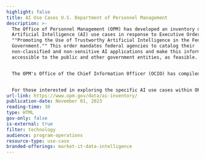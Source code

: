 ```yaml
---
highlight: false
title: AI Use Cases U.S. Department of Personnel Management
description: >-
  The Office of Personnel Management (OPM) has developed an inventory of
  Artificial Intelligence (AI) use cases in response to Executive Order 13960,
  ""Promoting the Use of Trustworthy Artificial Intelligence in the Federal
  Government."" This order mandates federal agencies to catalog their
  non-classified and non-sensitive AI applications and make this information
  accessible to the public and other government entities, as feasible.


  The OPM's Office of the Chief Information Officer (OCIO) has compiled this inventory, which not only adheres to the requirements of the executive order but also aims to enhance public understanding of the agency's AI initiatives. The inventory includes both current and planned AI use cases, reflecting OPM's commitment to leveraging AI technology to improve its operations and services.


  For those interested in exploring the specific AI use cases within OPM, the 2023 OPM Artificial Intelligence Inventory is available as an Excel file. This initiative underscores OPM's dedication to transparently integrating AI into its processes, ensuring that these technologies are used responsibly and effectively.
url-link: https://www.opm.gov/data/ai-inventory/
publication-date: November 01, 2023
reading-time: 30
type: HTML
gov-only: false
is-external: true
filter: technology
audience: program-operations
resource-type: use-case
branded-offerings: market-it-data-intelligence
---
```

